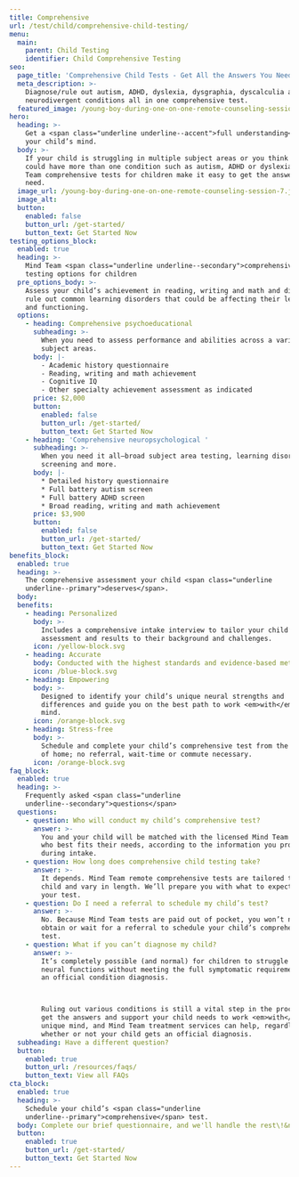```yaml
---
title: Comprehensive
url: /test/child/comprehensive-child-testing/
menu:
  main:
    parent: Child Testing
    identifier: Child Comprehensive Testing
seo:
  page_title: 'Comprehensive Child Tests - Get All the Answers You Need '
  meta_description: >-
    Diagnose/rule out autism, ADHD, dyslexia, dysgraphia, dyscalculia and other
    neurodivergent conditions all in one comprehensive test. 
  featured_image: /young-boy-during-one-on-one-remote-counseling-session-7.jpg
hero:
  heading: >-
    Get a <span class="underline underline--accent">full understanding</span> of
    your child’s mind.
  body: >-
    If your child is struggling in multiple subject areas or you think they
    could have more than one condition such as autism, ADHD or dyslexia, Mind
    Team comprehensive tests for children make it easy to get the answers you
    need.
  image_url: /young-boy-during-one-on-one-remote-counseling-session-7.jpg
  image_alt:
  button:
    enabled: false
    button_url: /get-started/
    button_text: Get Started Now
testing_options_block:
  enabled: true
  heading: >-
    Mind Team <span class="underline underline--secondary">comprehensive</span>
    testing options for children
  pre_options_body: >-
    Assess your child’s achievement in reading, writing and math and diagnose or
    rule out common learning disorders that could be affecting their learning
    and functioning.
  options:
    - heading: Comprehensive psychoeducational
      subheading: >-
        When you need to assess performance and abilities across a variety of
        subject areas.
      body: |-
        - Academic history questionnaire
        - Reading, writing and math achievement
        - Cognitive IQ
        - Other specialty achievement assessment as indicated
      price: $2,000
      button:
        enabled: false
        button_url: /get-started/
        button_text: Get Started Now
    - heading: 'Comprehensive neuropsychological '
      subheading: >-
        When you need it all—broad subject area testing, learning disorder
        screening and more.
      body: |-
        * Detailed history questionnaire
        * Full battery autism screen
        * Full battery ADHD screen
        * Broad reading, writing and math achievement
      price: $3,900
      button:
        enabled: false
        button_url: /get-started/
        button_text: Get Started Now
benefits_block:
  enabled: true
  heading: >-
    The comprehensive assessment your child <span class="underline
    underline--primary">deserves</span>.
  body:
  benefits:
    - heading: Personalized
      body: >-
        Includes a comprehensive intake interview to tailor your child’s
        assessment and results to their background and challenges.
      icon: /yellow-block.svg
    - heading: Accurate
      body: Conducted with the highest standards and evidence-based methods.
      icon: /blue-block.svg
    - heading: Empowering
      body: >-
        Designed to identify your child’s unique neural strengths and
        differences and guide you on the best path to work <em>with</em> their
        mind.
      icon: /orange-block.svg
    - heading: Stress-free
      body: >-
        Schedule and complete your child’s comprehensive test from the comfort
        of home; no referral, wait-time or commute necessary.
      icon: /orange-block.svg
faq_block:
  enabled: true
  heading: >-
    Frequently asked <span class="underline
    underline--secondary">questions</span>
  questions:
    - question: Who will conduct my child’s comprehensive test?
      answer: >-
        You and your child will be matched with the licensed Mind Team clinician
        who best fits their needs, according to the information you provide
        during intake.
    - question: How long does comprehensive child testing take?
      answer: >-
        It depends. Mind Team remote comprehensive tests are tailored to your
        child and vary in length. We’ll prepare you with what to expect before
        your test.
    - question: Do I need a referral to schedule my child’s test?
      answer: >-
        No. Because Mind Team tests are paid out of pocket, you won’t need to
        obtain or wait for a referral to schedule your child’s comprehensive
        test.
    - question: What if you can’t diagnose my child?
      answer: >-
        It’s completely possible (and normal) for children to struggle with key
        neural functions without meeting the full symptomatic requirements for
        an official condition diagnosis. 



        Ruling out various conditions is still a vital step in the process to
        get the answers and support your child needs to work <em>with</em> their
        unique mind, and Mind Team treatment services can help, regardless of
        whether or not your child gets an official diagnosis.
  subheading: Have a different question?
  button:
    enabled: true
    button_url: /resources/faqs/
    button_text: View all FAQs
cta_block:
  enabled: true
  heading: >-
    Schedule your child’s <span class="underline
    underline--primary">comprehensive</span> test.
  body: Complete our brief questionnaire, and we'll handle the rest\!&nbsp;
  button:
    enabled: true
    button_url: /get-started/
    button_text: Get Started Now
---
```

